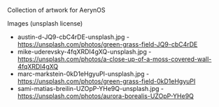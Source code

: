Collection of artwork for AerynOS

Images (unsplash license)

 - austin-d-JQ9-cbC4rDE-unsplash.jpg - https://unsplash.com/photos/green-grass-field-JQ9-cbC4rDE
 - mike-uderevsky-4fqXRDI4gXQ-unsplash.jpg - https://unsplash.com/photos/a-close-up-of-a-moss-covered-wall-4fqXRDI4gXQ
 - marc-markstein-0kD1eHgyuPI-unsplash.jpg - https://unsplash.com/photos/green-grass-field-0kD1eHgyuPI
 - sami-matias-breilin-UZOpP-YHe9Q-unsplash.jpg - https://unsplash.com/photos/aurora-borealis-UZOpP-YHe9Q
